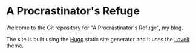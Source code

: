 # A Procrastinator's Refuge

Welcome to the Git repository for "A Procrastinator's Refuge", my blog.

The site is built using the [Hugo](https://gohugo.io) static site generator and it uses the [LoveIt](https://github.com/dillonzq/LoveIt) theme.